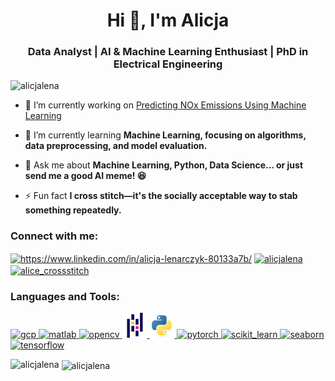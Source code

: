 <h1 align="center">Hi 👋, I'm Alicja</h1>
<h3 align="center">Data Analyst | AI & Machine Learning Enthusiast | PhD in Electrical Engineering</h3>

<p align="left"> <img src="https://komarev.com/ghpvc/?username=alicjalena&label=Profile%20views&color=0e75b6&style=flat" alt="alicjalena" /> </p>

- 🔭 I’m currently working on [Predicting NOx Emissions Using Machine Learning](https://github.com/AlicjaLena/Predicting-NOx-Emissions-Using-Machine-Learning)

- 🌱 I’m currently learning **Machine Learning, focusing on algorithms, data preprocessing, and model evaluation.**

- 💬 Ask me about **Machine Learning, Python, Data Science... or just send me a good AI meme! 😆**

- ⚡ Fun fact **I cross stitch—it's the socially acceptable way to stab something repeatedly.**

<h3 align="left">Connect with me:</h3>
<p align="left">
<a href="https://linkedin.com/in/https://www.linkedin.com/in/alicja-lenarczyk-80133a7b/" target="blank"><img align="center" src="https://raw.githubusercontent.com/rahuldkjain/github-profile-readme-generator/master/src/images/icons/Social/linked-in-alt.svg" alt="https://www.linkedin.com/in/alicja-lenarczyk-80133a7b/" height="30" width="40" /></a>
<a href="https://kaggle.com/alicjalena" target="blank"><img align="center" src="https://raw.githubusercontent.com/rahuldkjain/github-profile-readme-generator/master/src/images/icons/Social/kaggle.svg" alt="alicjalena" height="30" width="40" /></a>
<a href="https://instagram.com/alice_crossstitch" target="blank"><img align="center" src="https://raw.githubusercontent.com/rahuldkjain/github-profile-readme-generator/master/src/images/icons/Social/instagram.svg" alt="alice_crossstitch" height="30" width="40" /></a>
</p>

<h3 align="left">Languages and Tools:</h3>
<p align="left"> <a href="https://cloud.google.com" target="_blank" rel="noreferrer"> <img src="https://www.vectorlogo.zone/logos/google_cloud/google_cloud-icon.svg" alt="gcp" width="40" height="40"/> </a> <a href="https://www.mathworks.com/" target="_blank" rel="noreferrer"> <img src="https://upload.wikimedia.org/wikipedia/commons/2/21/Matlab_Logo.png" alt="matlab" width="40" height="40"/> </a> <a href="https://opencv.org/" target="_blank" rel="noreferrer"> <img src="https://www.vectorlogo.zone/logos/opencv/opencv-icon.svg" alt="opencv" width="40" height="40"/> </a> <a href="https://pandas.pydata.org/" target="_blank" rel="noreferrer"> <img src="https://raw.githubusercontent.com/devicons/devicon/2ae2a900d2f041da66e950e4d48052658d850630/icons/pandas/pandas-original.svg" alt="pandas" width="40" height="40"/> </a> <a href="https://www.python.org" target="_blank" rel="noreferrer"> <img src="https://raw.githubusercontent.com/devicons/devicon/master/icons/python/python-original.svg" alt="python" width="40" height="40"/> </a> <a href="https://pytorch.org/" target="_blank" rel="noreferrer"> <img src="https://www.vectorlogo.zone/logos/pytorch/pytorch-icon.svg" alt="pytorch" width="40" height="40"/> </a> <a href="https://scikit-learn.org/" target="_blank" rel="noreferrer"> <img src="https://upload.wikimedia.org/wikipedia/commons/0/05/Scikit_learn_logo_small.svg" alt="scikit_learn" width="40" height="40"/> </a> <a href="https://seaborn.pydata.org/" target="_blank" rel="noreferrer"> <img src="https://seaborn.pydata.org/_images/logo-mark-lightbg.svg" alt="seaborn" width="40" height="40"/> </a> <a href="https://www.tensorflow.org" target="_blank" rel="noreferrer"> <img src="https://www.vectorlogo.zone/logos/tensorflow/tensorflow-icon.svg" alt="tensorflow" width="40" height="40"/> </a> </p>

<p><img align="left" src="https://github-readme-stats.vercel.app/api/top-langs?username=alicjalena&show_icons=true&locale=en&layout=compact" alt="alicjalena" /></p>

<p>&nbsp;<img align="center" src="https://github-readme-stats.vercel.app/api?username=alicjalena&show_icons=true&locale=en" alt="alicjalena" /></p>
